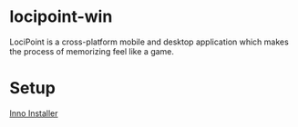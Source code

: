 # locipoint-win
LociPoint is a cross-platform mobile and desktop application which makes the process of memorizing feel like a game.

# Setup
[Inno Installer](https://github.com/Heisenberg26/locipoint-win/raw/master/LociPoint/Setup/LociPointInstaller.exe)
